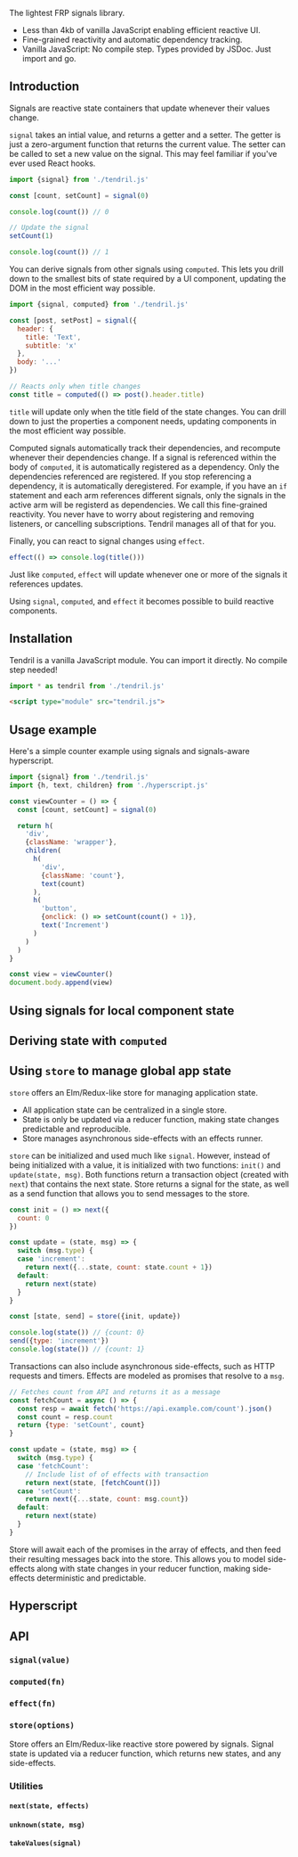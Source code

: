 The lightest FRP signals library.

- Less than 4kb of vanilla JavaScript enabling efficient reactive UI.
- Fine-grained reactivity and automatic dependency tracking.
- Vanilla JavaScript: No compile step. Types provided by JSDoc. Just import and go.

## Introduction

Signals are reactive state containers that update whenever their values change.

`signal` takes an intial value, and returns a getter and a setter. The getter is just a zero-argument function that returns the current value. The setter can be called to set a new value on the signal. This may feel familiar if you've ever used React hooks.

```js
import {signal} from './tendril.js'

const [count, setCount] = signal(0)

console.log(count()) // 0

// Update the signal
setCount(1)

console.log(count()) // 1
```

You can derive signals from other signals using `computed`. This lets you drill down to the smallest bits of state required by a UI component, updating the DOM in the most efficient way possible.

```js
import {signal, computed} from './tendril.js'

const [post, setPost] = signal({
  header: {
    title: 'Text',
    subtitle: 'x'
  },
  body: '...'
})

// Reacts only when title changes
const title = computed(() => post().header.title)
```

`title` will update only when the title field of the state changes. You can drill down to just the properties a component needs, updating components in the most efficient way possible.

Computed signals automatically track their dependencies, and recompute whenever their dependencies change. If a signal is referenced within the body of `computed`, it is automatically registered as a dependency. Only the dependencies referenced are registered. If you stop referencing a dependency, it is automatically deregistered. For example, if you have an `if` statement and each arm references different signals, only the signals in the active arm will be registerd as dependencies. We call this fine-grained reactivity. You never have to worry about registering and removing listeners, or cancelling subscriptions. Tendril manages all of that for you.

Finally, you can react to signal changes using `effect`.

```js
effect(() => console.log(title()))
```

Just like `computed`, `effect` will update whenever one or more of the signals it references updates.

Using `signal`, `computed`, and `effect` it becomes possible to build reactive components.

## Installation

Tendril is a vanilla JavaScript module. You can import it directly. No compile step needed!

```js
import * as tendril from './tendril.js'
```

```html
<script type="module" src="tendril.js">
```

## Usage example

Here's a simple counter example using signals and signals-aware hyperscript.

```js
import {signal} from './tendril.js'
import {h, text, children} from './hyperscript.js'

const viewCounter = () => {
  const [count, setCount] = signal(0)

  return h(
    'div',
    {className: 'wrapper'},
    children(
      h(
        'div',
        {className: 'count'},
        text(count)
      ),
      h(
        'button',
        {onclick: () => setCount(count() + 1)},
        text('Increment')
      )
    )
  )
}

const view = viewCounter()
document.body.append(view)
```

## Using signals for local component state

## Deriving state with `computed`

## Using `store` to manage global app state

`store` offers an Elm/Redux-like store for managing application state.

- All application state can be centralized in a single store.
- State is only be updated via a reducer function, making state changes predictable and reproducible.
- Store manages asynchronous side-effects with an effects runner.

`store` can be initialized and used much like `signal`. However, instead of being initialized with a value, it is initialized with two functions: `init()` and `update(state, msg)`. Both functions return a transaction object (created with `next`) that contains the next state. Store returns a signal for the state, as well as a send function that allows you to send messages to the store.

```js
const init = () => next({
  count: 0
})

const update = (state, msg) => {
  switch (msg.type) {
  case 'increment':
    return next({...state, count: state.count + 1})
  default:
    return next(state)
  }
}

const [state, send] = store({init, update})

console.log(state()) // {count: 0}
send({type: 'increment'})
console.log(state()) // {count: 1}
```

Transactions can also include asynchronous side-effects, such as HTTP requests and timers. Effects are modeled as promises that resolve to a `msg`.

```js
// Fetches count from API and returns it as a message
const fetchCount = async () => {
  const resp = await fetch('https://api.example.com/count').json()
  const count = resp.count
  return {type: 'setCount', count}
}

const update = (state, msg) => {
  switch (msg.type) {
  case 'fetchCount':
    // Include list of of effects with transaction
    return next(state, [fetchCount()])
  case 'setCount':
    return next({...state, count: msg.count})
  default:
    return next(state)
  }
}
```

Store will await each of the promises in the array of effects, and then feed their resulting messages back into the store. This allows you to model side-effects along with state changes in your reducer function, making side-effects deterministic and predictable.

## Hyperscript

## API

### `signal(value)`

### `computed(fn)`

### `effect(fn)`

### `store(options)`

Store offers an Elm/Redux-like reactive store powered by signals. Signal state is updated via a reducer function, which returns new states, and any side-effects.

### Utilities

#### `next(state, effects)`

#### `unknown(state, msg)`

#### `takeValues(signal)`
